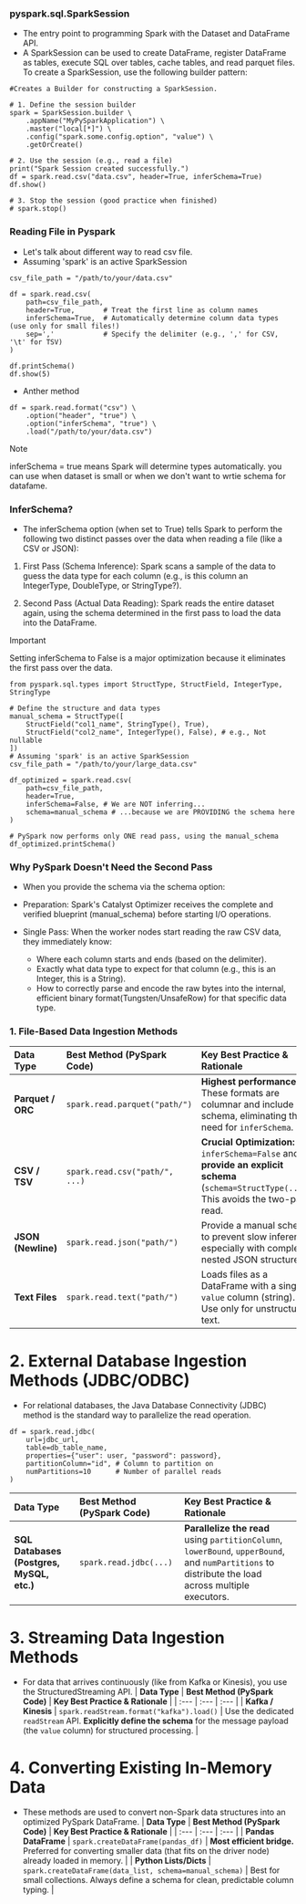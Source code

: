 ### pyspark.sql.SparkSession
+ The entry point to programming Spark with the Dataset and DataFrame API.
+ A SparkSession can be used to create DataFrame, register DataFrame as tables, execute SQL over tables, cache tables, and read parquet files. To create a SparkSession, use the following builder pattern:
```
#Creates a Builder for constructing a SparkSession.

# 1. Define the session builder
spark = SparkSession.builder \
    .appName("MyPySparkApplication") \
    .master("local[*]") \
    .config("spark.some.config.option", "value") \
    .getOrCreate()

# 2. Use the session (e.g., read a file)
print("Spark Session created successfully.")
df = spark.read.csv("data.csv", header=True, inferSchema=True)
df.show()

# 3. Stop the session (good practice when finished)
# spark.stop()
```

### Reading File in Pyspark
+ Let's talk about different way to read csv file.
+ Assuming 'spark' is an active SparkSession
```
csv_file_path = "/path/to/your/data.csv"

df = spark.read.csv(
    path=csv_file_path,
    header=True,       # Treat the first line as column names
    inferSchema=True,  # Automatically determine column data types (use only for small files!)
    sep=','            # Specify the delimiter (e.g., ',' for CSV, '\t' for TSV)
)

df.printSchema()
df.show(5)
```
+ Anther method
```
df = spark.read.format("csv") \
    .option("header", "true") \
    .option("inferSchema", "true") \
    .load("/path/to/your/data.csv")
```
> [!Note]
> inferSchema = true means Spark will determine types automatically.
> you can use when dataset is small or when we don't want to wrtie schema for datafame.

### InferSchema? 
+ The inferSchema option (when set to True) tells Spark to perform the following two distinct passes over the data when reading a file (like a CSV or JSON):

1. First Pass (Schema Inference): Spark scans a sample of the data to guess the data type for each column (e.g., is this column an IntegerType, DoubleType, or StringType?).

2. Second Pass (Actual Data Reading): Spark reads the entire dataset again, using the schema determined in the first pass to load the data into the DataFrame.

> [!important]
> Setting inferSchema to False is a major optimization because it eliminates the first pass over the data.

```
from pyspark.sql.types import StructType, StructField, IntegerType, StringType

# Define the structure and data types
manual_schema = StructType([
    StructField("col1_name", StringType(), True),
    StructField("col2_name", IntegerType(), False), # e.g., Not nullable
])
# Assuming 'spark' is an active SparkSession
csv_file_path = "/path/to/your/large_data.csv"

df_optimized = spark.read.csv(
    path=csv_file_path,
    header=True,
    inferSchema=False, # We are NOT inferring...
    schema=manual_schema # ...because we are PROVIDING the schema here
)

# PySpark now performs only ONE read pass, using the manual_schema
df_optimized.printSchema()
```
### Why PySpark Doesn't Need the Second Pass

+ When you provide the schema via the schema option:

+ Preparation: Spark's Catalyst Optimizer receives the complete and verified blueprint (manual_schema) before starting I/O operations.
+ Single Pass: When the worker nodes start reading the raw CSV data, they immediately know:
  - Where each column starts and ends (based on the delimiter).
  - Exactly what data type to expect for that column (e.g., this is an Integer, this is a String).
  - How to correctly parse and encode the raw bytes into the internal, efficient binary format(Tungsten/UnsafeRow) for that specific data type.

### 1. File-Based Data Ingestion Methods

| **Data Type** | **Best Method (PySpark Code)** | **Key Best Practice & Rationale** |
| :--- | :--- | :--- |
| **Parquet / ORC** | `spark.read.parquet("path/")` | **Highest performance.** These formats are columnar and include schema, eliminating the need for `inferSchema`. |
| **CSV / TSV** | `spark.read.csv("path/", ...)` | **Crucial Optimization:** Set `inferSchema=False` and **provide an explicit schema** (`schema=StructType(...)`). This avoids the two-pass read. |
| **JSON (Newline)** | `spark.read.json("path/")` | Provide a manual schema to prevent slow inference, especially with complex nested JSON structures. |
| **Text Files** | `spark.read.text("path/")` | Loads files as a DataFrame with a single `value` column (string). Use only for unstructured text. |

# 2. External Database Ingestion Methods (JDBC/ODBC)
+ For relational databases, the Java Database Connectivity (JDBC) method is the standard way to parallelize the read operation.
```
df = spark.read.jdbc(
    url=jdbc_url,
    table=db_table_name,
    properties={"user": user, "password": password},
    partitionColumn="id", # Column to partition on
    numPartitions=10      # Number of parallel reads
)
```
| **Data Type** | **Best Method (PySpark Code)** | **Key Best Practice & Rationale** |
| :--- | :--- | :--- |
| **SQL Databases (Postgres, MySQL, etc.)** | `spark.read.jdbc(...)` | **Parallelize the read** using `partitionColumn`, `lowerBound`, `upperBound`, and `numPartitions` to distribute the load across multiple executors. |

# 3. Streaming Data Ingestion Methods

+ For data that arrives continuously (like from Kafka or Kinesis), you use the StructuredStreaming API.
| **Data Type** | **Best Method (PySpark Code)** | **Key Best Practice & Rationale** |
| :--- | :--- | :--- |
| **Kafka / Kinesis** | `spark.readStream.format("kafka").load()` | Use the dedicated `readStream` API. **Explicitly define the schema** for the message payload (the `value` column) for structured processing. |

# 4. Converting Existing In-Memory Data

+ These methods are used to convert non-Spark data structures into an optimized PySpark DataFrame.
| **Data Type** | **Best Method (PySpark Code)** | **Key Best Practice & Rationale** |
| :--- | :--- | :--- |
| **Pandas DataFrame** | `spark.createDataFrame(pandas_df)` | **Most efficient bridge.** Preferred for converting smaller data (that fits on the driver node) already loaded in memory. |
| **Python Lists/Dicts** | `spark.createDataFrame(data_list, schema=manual_schema)` | Best for small collections. Always define a schema for clean, predictable column typing. |
